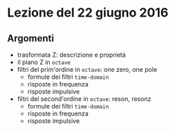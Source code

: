 # Lezione del 22 giugno 2016


## Argomenti

* trasformata Z: descrizione e proprietà
* il piano Z in `octave`
* filtri del prim'ordine in `octave`: one zero, one pole
  * formule dei filtri `time-domain`
  * risposte in frequenza
  * risposte impulsive
* filtri del second'ordine in `octave`: reson, resonz
  * formule dei filtri `time-domain`
  * risposte in frequenza
  * risposte impulsive
